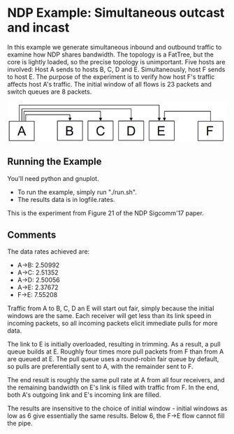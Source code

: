# NDP Example: Simultaneous outcast and incast

In this example we generate simultaneous inbound and outbound traffic
to examine how NDP shares bandwidth.  The topology is a FatTree, but
the core is lightly loaded, so the precise topology is unimportant.
Five hosts are involved: Host A sends to hosts B, C, D and E.
Simultaneously, host F sends to host E.  The purpose of the experiment
is to verify how host F's traffic affects host A's traffic. The
initial window of all flows is 23 packets and switch queues are 8
packets.  

![Experiment Topology](topology.png)

## Running the Example

You'll need python and gnuplot.

* To run the example, simply run "./run.sh".
* The results data is in logfile.rates.

This is the experiment from Figure 21 of the NDP Sigcomm'17
paper.

## Comments

The data rates achieved are:

* A->B: 2.50992
* A->C: 2.51352
* A->D: 2.50056
* A->E: 2.37672
* F->E: 7.55208

Traffic from A to B, C, D an E will start out fair, simply because the
initial windows are the same.  Each receiver will get less than its
link speed in incoming packets, so all incoming packets elicit
immediate pulls for more data.

The link to E is initially overloaded, resulting in trimming.  As a
result, a pull queue builds at E.  Roughly four times more pull
packets from F than from A are queued at E.  The pull queue uses a
round-robin fair queue by default, so pulls are preferentially sent to
A, with the remainder sent to F.

The end result is roughly the same pull rate at A from all four
receivers, and the remaining bandwidth on E's link is filled with
traffic from F.  In the end, both A's outgoing link and E's incoming
link are filled.

The results are insensitive to the choice of initial window - initial
windows as low as 6 give essentially the same results.  Below 6, the
F->E flow cannot fill the pipe.
